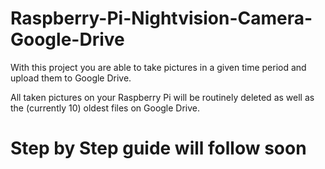 # Raspberry-Pi-Nightvision-Camera-Google-Drive
With this project you are able to take pictures in a given time period and upload them to Google Drive.

All taken pictures on your Raspberry Pi will be routinely deleted as well as the (currently 10) oldest files on Google Drive.

# Step by Step guide will follow soon
